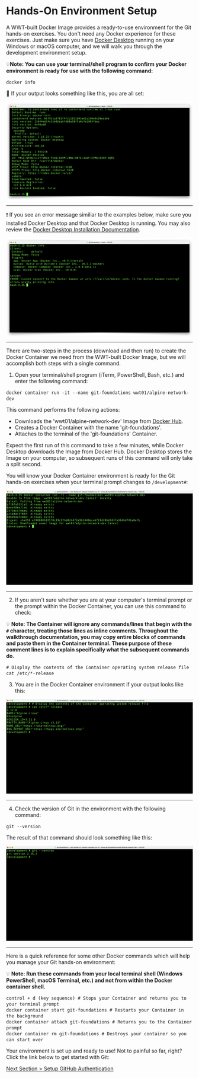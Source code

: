 # Hands-On Environment Setup

A WWT-built Docker Image provides a ready-to-use environment for the Git hands-on exercises. You don't need any Docker experience for these exercises. Just make sure you have [Docker Desktop](https://www.docker.com/products/docker-desktop "Docker Desktop Download") running on your Windows or macOS computer, and we will walk you through the development environment setup.

:bulb:**Note: You can use your terminal/shell program to confirm your Docker environment is ready for use with the following command:**

```shell
docker info
```

:clap: If your output looks something like this, you are all set:

![docker-container-run](../images/docker-info.png "docker info")

---

:exclamation: If you see an error message similiar to the examples below, make sure you installed Docker Desktop and that Docker Desktop is running.  You may also review the [Docker Desktop Installation Documentation](https://docs.docker.com/desktop/ "Docker Desktop Installation Documentation").

![docker-container-run](../images/docker-info-bad.png "docker info - Docker not running")

---

There are two-steps in the process (download and then run) to create the Docker Container we need from the WWT-built Docker Image, but we will accomplish both steps with a single command.

1. Open your terminal/shell program (iTerm, PowerShell, Bash, etc.) and enter the following command:

```shell
docker container run -it --name git-foundations wwt01/alpine-network-dev
```

This command performs the following actions:

- Downloads the 'wwt01/alpine-network-dev' Image from [Docker Hub](https://hub.docker.com/r/wwt01/alpine-network-dev "WWT Development Docker Image on Docker Hub").
- Creates a Docker Container with the name 'git-foundations'.
- Attaches to the terminal of the 'git-foundations' Container.

Expect the first run of this command to take a few minutes, while Docker Desktop downloads the Image from Docker Hub. Docker Desktop stores the Image on your computer, so subsequent runs of this command will only take a split second.

You will know your Docker Container environment is ready for the Git hands-on exercises when your terminal prompt changes to `/development#`:

![docker-container-run](../images/docker-container-run.png "docker container run -it --name git-foundations wwt01/alpine-network-dev")

---

2. If you aren't sure whether you are at your computer's terminal prompt or the prompt within the Docker Container, you can use this command to check:

:bulb: **Note: The Container will ignore any commands/lines that begin with the `#` character, treating those lines as inline comments.  Throughout the walkthrough documentation, you may copy entire blocks of commands and paste them in the Container terminal.  These purpose of these comment lines is to explain specifically what the subsequent commands do.** 

```shell
# Display the contents of the Container operating system release file 
cat /etc/*-release
```

3. You are in the Docker Container environment if your output looks like this:

![container-release-info](../images/container-release-info.png "cat /etc/*-release")

---

4. Check the version of Git in the environment with the following command:

```shell
git --version
```

The result of that command should look something like this:

![git-version](../images/git-version.png "git --version")

---

Here is a quick reference for some other Docker commands which will help you manage your Git hands-on environment:

:bulb: **Note: Run these commands from your local terminal shell (Windows PowerShell, macOS Terminal, etc.) and not from within the Docker container shell.**

```shell
control + d (key sequence) # Stops your Container and returns you to your terminal prompt
docker container start git-foundations # Restarts your Container in the background
docker container attach git-foundations # Returns you to the Container prompt
docker container rm git-foundations # Destroys your container so you can start over
```

Your environment is set up and ready to use! Not to painful so far, right? Click the link below to get started with Git:

[Next Section > Setup GitHub Authentication](section_2.md "Setup GitHub Authentication")
